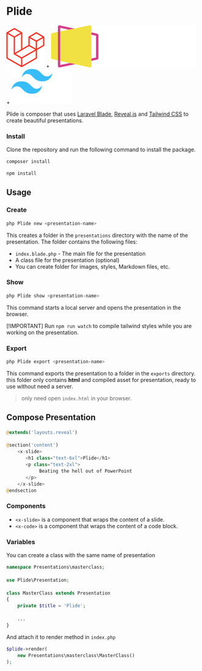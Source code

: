 # Plide

![Laravel](.brands/laravel.svg) +
![Reveal](.brands/reveal-white-text.svg) +
![Tailwind](.brands/tailwindcss.svg) 

Plide is composer that uses  [Laravel Blade](https://laravel.com/docs/10.x/blade#main-content), [Reveal.js](https://revealjs.com/) and [Tailwind CSS](https://tailwindcss.com/docs) to create beautiful presentations.

### Install

Clone the repository and run the following command to install the package.

```bash
composer install
```

```bash
npm install
```

## Usage

### Create
```bash
php Plide new <presentation-name>
```
This creates a folder in the `presentations` directory with the name of the presentation.
The folder contains the following files:

- `index.blade.php` - The main file for the presentation
-  A class file for the presentation (optional)
-  You can create folder for images, styles, Markdown files, etc.

### Show 
```bash
php Plide show <presentation-name>
```
This command starts a local server and opens the presentation in the browser.

[!IMPORTANT]
Run `npm run watch` to compile tailwind styles while you are working on the presentation.

### Export
```bash
php Plide export <presentation-name>
```

This command exports the presentation to a folder in the `exports` directory. 
this folder only contains **html** and compiled asset for presentation, ready to use
without need a server.

>only need open `index.html` in your browser.   

## Compose Presentation

```php
@extends('layouts.reveal')

@section('content')
    <x-slide>
       <h1 class="text-6xl">Plide</h1>
       <p class="text-2xl">
            Beating the hell out of PowerPoint
       </p>
    </x-slide>
@endsection
```

### Components
- `<x-slide>` is a component that wraps the content of a slide.
- `<x-code>` is a component that wraps the content of a code block.

### Variables

You can create a class with the same name of presentation

```php
namespace Presentations\masterclass;

use Plide\Presentation;

class MasterClass extends Presentation
{
    private $title = 'Plide';
    
    ... 
}
```

And attach it to render method in `index.php`

```php
$plide->render(
    new Presentations\masterclass\MasterClass()
);
```





